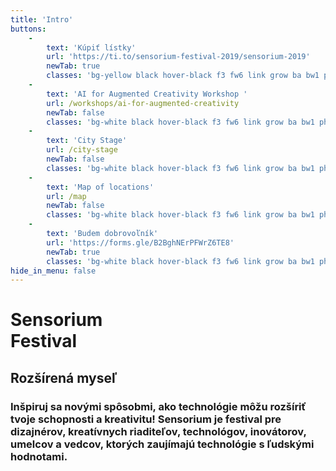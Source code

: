 ```yaml
---
title: 'Intro'
buttons:
    -
        text: 'Kúpiť lístky'
        url: 'https://ti.to/sensorium-festival-2019/sensorium-2019'
        newTab: true
        classes: 'bg-yellow black hover-black f3 fw6 link grow ba bw1 ph3 pv1 mb2 mr2 dib'
    -
        text: 'AI for Augmented Creativity Workshop '
        url: /workshops/ai-for-augmented-creativity
        newTab: false
        classes: 'bg-white black hover-black f3 fw6 link grow ba bw1 ph3 pv1 mb2 mr2 dib'
    -
        text: 'City Stage'
        url: /city-stage
        newTab: false
        classes: 'bg-white black hover-black f3 fw6 link grow ba bw1 ph3 pv1 mb2 mr2 dib'
    -
        text: 'Map of locations'
        url: /map
        newTab: false
        classes: 'bg-white black hover-black f3 fw6 link grow ba bw1 ph3 pv1 mb2 mr2 dib'
    -
        text: 'Budem dobrovoľník'
        url: 'https://forms.gle/B2BghNErPFWrZ6TE8'
        newTab: true
        classes: 'bg-white black hover-black f3 fw6 link grow ba bw1 ph3 pv1 mb2 mr2 dib'
hide_in_menu: false
---
```


<!-- <h2 class="rotated-right">4-5 May 2018, Bratislava</h2> -->
# Sensorium <br class="dn-ns">Festival
## Rozšírená myseľ
<h3 class="description">Inšpiruj sa novými spôsobmi, ako technológie môžu rozšíriť tvoje schopnosti a kreativitu!  Sensorium je festival pre dizajnérov, kreatívnych riaditeľov, technológov, inovátorov, umelcov a vedcov, ktorých zaujímajú technológie s ľudskými hodnotami.</h3>
